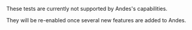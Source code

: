 These tests are currently not supported by Andes's capabilities.

They will be re-enabled once several new features are added to Andes.
